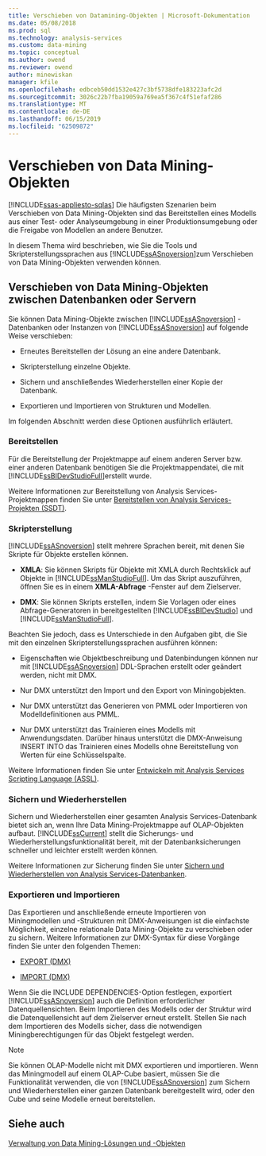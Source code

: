 ```yaml
---
title: Verschieben von Datamining-Objekten | Microsoft-Dokumentation
ms.date: 05/08/2018
ms.prod: sql
ms.technology: analysis-services
ms.custom: data-mining
ms.topic: conceptual
ms.author: owend
ms.reviewer: owend
author: minewiskan
manager: kfile
ms.openlocfilehash: edbceb50dd1532e427c3bf5738dfe183223afc2d
ms.sourcegitcommit: 3026c22b7fba19059a769ea5f367c4f51efaf286
ms.translationtype: MT
ms.contentlocale: de-DE
ms.lasthandoff: 06/15/2019
ms.locfileid: "62509872"
---
```

# <a name="moving-data-mining-objects"></a>Verschieben von Data Mining-Objekten
[!INCLUDE[ssas-appliesto-sqlas](../../includes/ssas-appliesto-sqlas.md)]
  Die häufigsten Szenarien beim Verschieben von Data Mining-Objekten sind das Bereitstellen eines Modells aus einer Test- oder Analyseumgebung in einer Produktionsumgebung oder die Freigabe von Modellen an andere Benutzer.  
  
 In diesem Thema wird beschrieben, wie Sie die Tools und Skripterstellungssprachen aus [!INCLUDE[ssASnoversion](../../includes/ssasnoversion-md.md)]zum Verschieben von Data Mining-Objekten verwenden können.  
  
## <a name="moving-data-mining-objects-between-databases-or-servers"></a>Verschieben von Data Mining-Objekten zwischen Datenbanken oder Servern  
 Sie können Data Mining-Objekte zwischen [!INCLUDE[ssASnoversion](../../includes/ssasnoversion-md.md)] -Datenbanken oder Instanzen von [!INCLUDE[ssASnoversion](../../includes/ssasnoversion-md.md)] auf folgende Weise verschieben:  
  
-   Erneutes Bereitstellen der Lösung an eine andere Datenbank.  
  
-   Skripterstellung einzelne Objekte.  
  
-   Sichern und anschließendes Wiederherstellen einer Kopie der Datenbank.  
  
-   Exportieren und Importieren von Strukturen und Modellen.  
  
 Im folgenden Abschnitt werden diese Optionen ausführlich erläutert.  
  
### <a name="deploying"></a>Bereitstellen  
 Für die Bereitstellung der Projektmappe auf einem anderen Server bzw. einer anderen Datenbank benötigen Sie die Projektmappendatei, die mit [!INCLUDE[ssBIDevStudioFull](../../includes/ssbidevstudiofull-md.md)]erstellt wurde.  
  
 Weitere Informationen zur Bereitstellung von Analysis Services-Projektmappen finden Sie unter [Bereitstellen von Analysis Services-Projekten &#40;SSDT&#41;](../../analysis-services/multidimensional-models/deploy-analysis-services-projects-ssdt.md).  
  
### <a name="scripting"></a>Skripterstellung  
 [!INCLUDE[ssASnoversion](../../includes/ssasnoversion-md.md)] stellt mehrere Sprachen bereit, mit denen Sie Skripte für Objekte erstellen können.  
  
-   **XMLA**: Sie können Skripts für Objekte mit XMLA durch Rechtsklick auf Objekte in [!INCLUDE[ssManStudioFull](../../includes/ssmanstudiofull-md.md)]. Um das Skript auszuführen, öffnen Sie es in einem **XMLA-Abfrage** -Fenster auf dem Zielserver.  
  
-   **DMX**: Sie können Skripts erstellen, indem Sie Vorlagen oder eines Abfrage-Generatoren in bereitgestellten [!INCLUDE[ssBIDevStudio](../../includes/ssbidevstudio-md.md)] und [!INCLUDE[ssManStudioFull](../../includes/ssmanstudiofull-md.md)].  
  
 Beachten Sie jedoch, dass es Unterschiede in den Aufgaben gibt, die Sie mit den einzelnen Skripterstellungssprachen ausführen können:  
  
-   Eigenschaften wie Objektbeschreibung und Datenbindungen können nur mit [!INCLUDE[ssASnoversion](../../includes/ssasnoversion-md.md)] DDL-Sprachen erstellt oder geändert werden, nicht mit DMX.  
  
-   Nur DMX unterstützt den Import und den Export von Miningobjekten.  
  
-   Nur DMX unterstützt das Generieren von PMML oder Importieren von Modelldefinitionen aus PMML.  
  
-   Nur DMX unterstützt das Trainieren eines Modells mit Anwendungsdaten. Darüber hinaus unterstützt die DMX-Anweisung INSERT INTO das Trainieren eines Modells ohne Bereitstellung von Werten für eine Schlüsselspalte.  
  
 Weitere Informationen finden Sie unter [Entwickeln mit Analysis Services Scripting Language &#40;ASSL&#41;](../../analysis-services/multidimensional-models/scripting-language-assl/developing-with-analysis-services-scripting-language-assl.md).  
  
### <a name="backup-and-restore"></a>Sichern und Wiederherstellen  
 Sichern und Wiederherstellen einer gesamten Analysis Services-Datenbank bietet sich an, wenn Ihre Data Mining-Projektmappe auf OLAP-Objekten aufbaut. [!INCLUDE[ssCurrent](../../includes/sscurrent-md.md)] stellt die Sicherungs- und Wiederherstellungsfunktionalität bereit, mit der Datenbanksicherungen schneller und leichter erstellt werden können.  
  
 Weitere Informationen zur Sicherung finden Sie unter [Sichern und Wiederherstellen von Analysis Services-Datenbanken](../../analysis-services/multidimensional-models/backup-and-restore-of-analysis-services-databases.md).  
  
### <a name="exporting-and-importing"></a>Exportieren und Importieren  
 Das Exportieren und anschließende erneute Importieren von Miningmodellen und -Strukturen mit DMX-Anweisungen ist die einfachste Möglichkeit, einzelne relationale Data Mining-Objekte zu verschieben oder zu sichern. Weitere Informationen zur DMX-Syntax für diese Vorgänge finden Sie unter den folgenden Themen:  
  
-   [EXPORT &#40;DMX&#41;](../../dmx/export-dmx.md)  
  
-   [IMPORT &#40;DMX&#41;](../../dmx/import-dmx.md)  
  
 Wenn Sie die INCLUDE DEPENDENCIES-Option festlegen, exportiert [!INCLUDE[ssASnoversion](../../includes/ssasnoversion-md.md)] auch die Definition erforderlicher Datenquellensichten. Beim Importieren des Modells oder der Struktur wird die Datenquellensicht auf dem Zielserver erneut erstellt. Stellen Sie nach dem Importieren des Modells sicher, dass die notwendigen Miningberechtigungen für das Objekt festgelegt werden.  
  
> [!NOTE]  
>  Sie können OLAP-Modelle nicht mit DMX exportieren und importieren. Wenn das Miningmodell auf einem OLAP-Cube basiert, müssen Sie die Funktionalität verwenden, die von [!INCLUDE[ssASnoversion](../../includes/ssasnoversion-md.md)] zum Sichern und Wiederherstellen einer ganzen Datenbank bereitgestellt wird, oder den Cube und seine Modelle erneut bereitstellen.  
  
## <a name="see-also"></a>Siehe auch  
 [Verwaltung von Data Mining-Lösungen und -Objekten](../../analysis-services/data-mining/management-of-data-mining-solutions-and-objects.md)  
  
  
